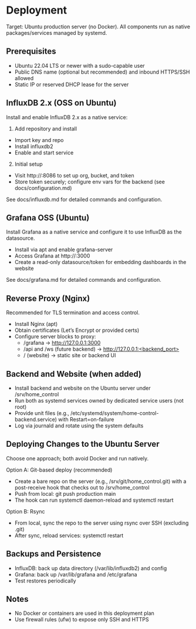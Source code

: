 # Deployment

Target: Ubuntu production server (no Docker). All components run as native packages/services managed by systemd.

## Prerequisites
- Ubuntu 22.04 LTS or newer with a sudo-capable user
- Public DNS name (optional but recommended) and inbound HTTPS/SSH allowed
- Static IP or reserved DHCP lease for the server

## InfluxDB 2.x (OSS on Ubuntu)
Install and enable InfluxDB 2.x as a native service:

1) Add repository and install
- Import key and repo
- Install influxdb2
- Enable and start service

2) Initial setup
- Visit http://<server>:8086 to set up org, bucket, and token
- Store token securely; configure env vars for the backend (see docs/configuration.md)

See docs/influxdb.md for detailed commands and configuration.

## Grafana OSS (Ubuntu)
Install Grafana as a native service and configure it to use InfluxDB as the datasource.

- Install via apt and enable grafana-server
- Access Grafana at http://<server>:3000
- Create a read-only datasource/token for embedding dashboards in the website

See docs/grafana.md for detailed commands and configuration.

## Reverse Proxy (Nginx)
Recommended for TLS termination and access control.

- Install Nginx (apt)
- Obtain certificates (Let’s Encrypt or provided certs)
- Configure server blocks to proxy:
  - /grafana → http://127.0.0.1:3000
  - /api and /ws (future backend) → http://127.0.0.1:<backend_port>
  - / (website) → static site or backend UI

## Backend and Website (when added)
- Install backend and website on the Ubuntu server under /srv/home_control
- Run both as systemd services owned by dedicated service users (not root)
- Provide unit files (e.g., /etc/systemd/system/home-control-backend.service) with Restart=on-failure
- Log via journald and rotate using the system defaults

## Deploying Changes to the Ubuntu Server
Choose one approach; both avoid Docker and run natively.

Option A: Git-based deploy (recommended)
- Create a bare repo on the server (e.g., /srv/git/home_control.git) with a post-receive hook that checks out to /srv/home_control
- Push from local: git push production main
- The hook can run systemctl daemon-reload and systemctl restart <services>

Option B: Rsync
- From local, sync the repo to the server using rsync over SSH (excluding .git)
- After sync, reload services: systemctl restart <services>

## Backups and Persistence
- InfluxDB: back up data directory (/var/lib/influxdb2) and config
- Grafana: back up /var/lib/grafana and /etc/grafana
- Test restores periodically

## Notes
- No Docker or containers are used in this deployment plan
- Use firewall rules (ufw) to expose only SSH and HTTPS
